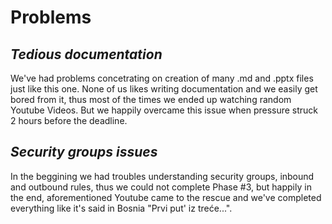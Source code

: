 # Problems
## _Tedious documentation_
We've had problems concetrating on creation of many .md and .pptx files just like this one. None of us likes writing documentation and we easily get bored from it, thus most of the times we ended up watching random Youtube Videos. But we happily overcame this issue when pressure struck 2 hours before the deadline.
## _Security groups issues_
In the beggining we had troubles understanding security groups, inbound and outbound rules, thus we could not complete Phase #3, but happily in the end, aforementioned Youtube came to the rescue and we've completed everything like it's said in Bosnia "Prvi put' iz treće...".